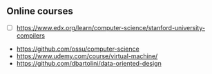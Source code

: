 ## Online courses
- [ ] https://www.edx.org/learn/computer-science/stanford-university-compilers
- https://github.com/ossu/computer-science
- https://www.udemy.com/course/virtual-machine/
- https://github.com/dbartolini/data-oriented-design

